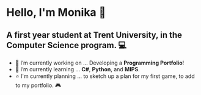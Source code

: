 # Hello, I'm Monika 🌠
## A first year student at Trent University, in the Computer Science program. 💻

- 🔭 I’m currently working on ... Developing a **Programming Portfolio**!
- 🌱 I’m currently learning ... **C#**, **Python**, and **MIPS**.
- ⭐ I'm currently planning ... to sketch up a plan for my first game, to add to my portfolio. 🎮

<!--
**spoicyy/spoicyy** is a ✨ _special_ ✨ repository because its `README.md` (this file) appears on your GitHub profile.

Here are some ideas to get you started:
